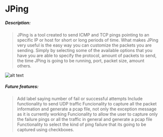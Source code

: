 # JPing

##### Description: 
> JPing is a tool created to send ICMP and TCP pings pointing to an specific IP or host for short or long periods of time. What makes JPing very useful is the easy way you can customize the packets you are sending. Simply by selecting some of the available options that you have you are able to specify the protocol, amount of packets to send, the time JPing is going to be running, port, packet size, amount others.

![alt text](https://raw.githubusercontent.com/juanpax/JPing/tree/master/Images/JPing.JPG)

##### Future features: 
> Add label saying number of fail or successful attempts 
> Include functionality to send UDP traffic
> Funcionality to capture all the packet information and generate a pcap file, not only the exception message as it is currently working 
> Funcionality to allow the user to capture only the failure pings or all the traffic in general and generate a pcap file
> Functionality to select the kind of ping failure that its going to be captured using checkboxes. 
